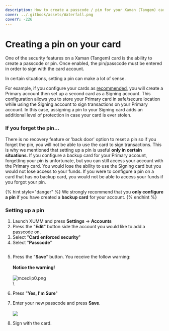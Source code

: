 ```yaml
---
description: How to create a passcode / pin for your Xaman (Tangem) card
cover: ../.gitbook/assets/Waterfall.png
coverY: -226
---
```


# Creating a pin on your card

One of the security features on a Xaman (Tangem) card is the ability to create a passcode or pin. Once enabled, the pin/passcode must be entered in order to sign with the card account.&#x20;

In certain situations, setting a pin can make a lot of sense.

For example, if you configure your cards as [recommended](getting-started.md), you will create a Primary account then set up a second card as a Signing account. This configuration allows you to store your Primary card in safe/secure location while using the Signing account to sign transactions on your Primary account.  In this case, assigning a pin to your Signing card adds an additional level of protection in case your card is ever stolen.

### **If you forget the pin...**

There is no recovery feature or 'back door' option to reset a pin so if you forget the pin, you will not be able to use the card to sign transactions. This is why we mentioned that setting up a pin is useful **only in certain situations**. If you configure a backup card for your Primary account, forgetting your pin is unfortunate, but you can still access your account with the Primary card. You would lose the ability to use the Signing card but you would not lose access to your funds. If you were to configure a pin on a card that has no backup card, you would not be able to access your funds if you forgot your pin.&#x20;

{% hint style="danger" %}
We strongly recommend that you **only configure a pin** if you have created a **backup card** for your account.
{% endhint %}

### **Setting up a pin**

1. Launch XUMM and press **Settings** -> **Accounts**&#x20;
2. Press the "**Edit**" button side the account you would like to add a passcode on.
3. Select "**Card enforced security**"
4. Select "**Passcode**"

<figure><img src="../.gitbook/assets/Card security.png" alt=""><figcaption></figcaption></figure>

5. Press the "**Save**" button. You receive the follow warning:\
   \
   **Notice the warning!**\
   \
   ![mceclip0.png](https://drtc9zr.dlvr.cloud/hc/article_attachments/4420120240786/mceclip0.png)\
   \

6. Press "**Yes, I'm Sure**"
7. Enter your new passcode and press **Save**.\
   \
   ![](<../.gitbook/assets/image (23).png>)
8. Sign with the card.



